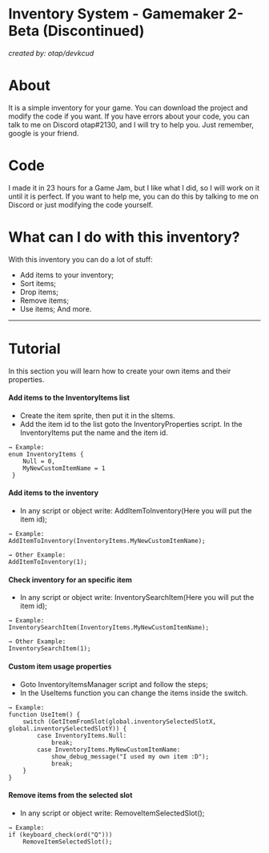 # Inventory System - Gamemaker 2-Beta (Discontinued)
_created by: otap/devkcud_

# About
It is a simple inventory for your game. You can download the project and modify the code if you want.
If you have errors about your code, you can talk to me on Discord otap#2130, and I will try to help you. Just remember, google is your friend.

# Code
I made it in 23 hours for a Game Jam, but I like what I did, so I will work on it until it is perfect.
If you want to help me, you can do this by talking to me on Discord or just modifying the code yourself.

# What can I do with this inventory?
With this inventory you can do a lot of stuff:
- Add items to your inventory;
- Sort items;
- Drop items;
- Remove items;
- Use items;
And more.

---
# Tutorial
In this section you will learn how to create your own items and their properties.
#### Add items to the InventoryItems list
- Create the item sprite, then put it in the sItems.
- Add the item id to the list goto the InventoryProperties script. In the InventoryItems put the name and the item id.

```
→ Example:
enum InventoryItems {
    Null = 0,
    MyNewCustomItemName = 1
 }
```
#### Add items to the inventory
- In any script or object write: AddItemToInventory(Here you will put the item id);
```
→ Example:
AddItemToInventory(InventoryItems.MyNewCustomItemName);

→ Other Example:
AddItemToInventory(1);
```
#### Check inventory for an specific item
- In any script or object write: InventorySearchItem(Here you will put the item id);
```
→ Example:
InventorySearchItem(InventoryItems.MyNewCustomItemName);

→ Other Example:
InventorySearchItem(1);
```

#### Custom item usage properties
- Goto InventoryItemsManager script and follow the steps;
- In the UseItems function you can change the items inside the switch.
```
→ Example:
function UseItem() {
	switch (GetItemFromSlot(global.inventorySelectedSlotX, global.inventorySelectedSlotY)) {
		case InventoryItems.Null:
			break;
	    case InventoryItems.MyNewCustomItemName:
			show_debug_message("I used my own item :D");
			break;
	}
}
```

#### Remove items from the selected slot
- In any script or object write: RemoveItemSelectedSlot();
```
→ Example:
if (keyboard_check(ord("Q")))
    RemoveItemSelectedSlot();
```
